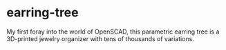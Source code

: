 # earring-tree
My first foray into the world of OpenSCAD, this parametric earring tree is a 3D-printed jewelry organizer with tens of thousands of variations.
